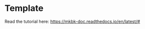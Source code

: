 Template 
======================

Read the tutorial here:
https://mkbk-doc.readthedocs.io/en/latest/#

